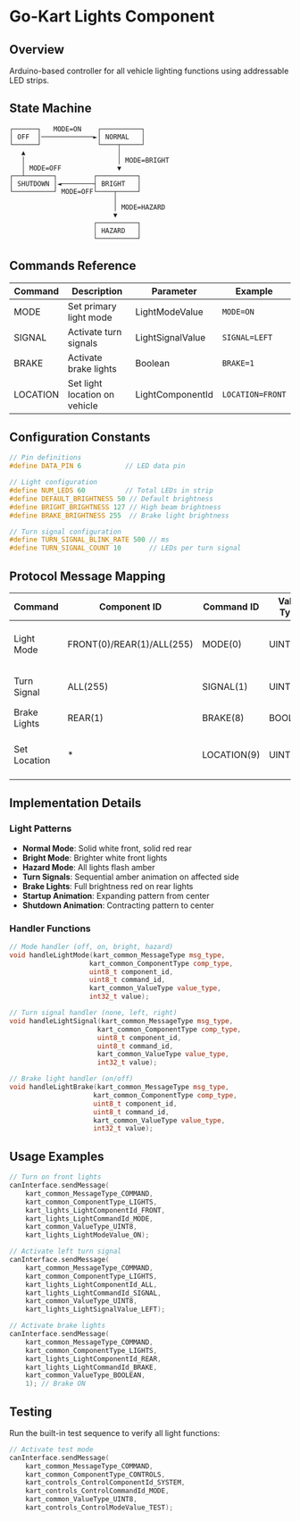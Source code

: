 <!-- LLM_CONTEXT
component: lights
purpose: Control LED strips for vehicle lighting (headlights, tail lights, turn signals, brake lights)
hardware: FastLED-compatible LED strips connected to Arduino
protocol: Receives CAN commands for mode, turn signals, brake status
states: off, on, bright, hazard, with optional turn signals and brake activation
animations: startup/shutdown sequences, turn signal animations
-->

# Go-Kart Lights Component

## Overview
Arduino-based controller for all vehicle lighting functions using addressable LED strips.

## State Machine
<!-- LLM_CODE_MARKER: state_machine -->
```
┌──────┐   MODE=ON    ┌──────────┐
│ OFF  │─────────────►│ NORMAL   │
└──────┘              └────┬─────┘
   ▲                       │
   │                       │ MODE=BRIGHT
   │ MODE=OFF              ▼
┌──┴───────┐         ┌──────────┐
│ SHUTDOWN │◄────────┤ BRIGHT   │
└──────────┘ MODE=OFF└────┬─────┘
                          │
                          │ MODE=HAZARD
                          ▼
                     ┌──────────┐
                     │ HAZARD   │
                     └──────────┘
```
<!-- LLM_CODE_MARKER_END -->

## Commands Reference
<!-- LLM_CODE_MARKER: commands -->
| Command | Description | Parameter | Example |
|---------|-------------|-----------|---------|
| MODE | Set primary light mode | LightModeValue | `MODE=ON` |
| SIGNAL | Activate turn signals | LightSignalValue | `SIGNAL=LEFT` |
| BRAKE | Activate brake lights | Boolean | `BRAKE=1` |
| LOCATION | Set light location on vehicle | LightComponentId | `LOCATION=FRONT` |
<!-- LLM_CODE_MARKER_END -->

## Configuration Constants
<!-- LLM_CODE_MARKER: configuration -->
```cpp
// Pin definitions
#define DATA_PIN 6           // LED data pin

// Light configuration
#define NUM_LEDS 60          // Total LEDs in strip
#define DEFAULT_BRIGHTNESS 50 // Default brightness
#define BRIGHT_BRIGHTNESS 127 // High beam brightness
#define BRAKE_BRIGHTNESS 255  // Brake light brightness

// Turn signal configuration
#define TURN_SIGNAL_BLINK_RATE 500 // ms
#define TURN_SIGNAL_COUNT 10       // LEDs per turn signal
```
<!-- LLM_CODE_MARKER_END -->

## Protocol Message Mapping
<!-- LLM_CODE_MARKER: protocol_mapping -->
| Command | Component ID | Command ID | Value Type | Values |
|---------|--------------|------------|------------|--------|
| Light Mode | FRONT(0)/REAR(1)/ALL(255) | MODE(0) | UINT8 | OFF(0), ON(1), BRIGHT(4), HAZARD(8) |
| Turn Signal | ALL(255) | SIGNAL(1) | UINT8 | NONE(0), LEFT(1), RIGHT(2) |
| Brake Lights | REAR(1) | BRAKE(8) | BOOLEAN | 0 (off), 1 (on) |
| Set Location | * | LOCATION(9) | UINT8 | FRONT(0), REAR(1), INTERIOR(4), etc. |
<!-- LLM_CODE_MARKER_END -->

## Implementation Details

### Light Patterns
<!-- LLM_CODE_MARKER: light_patterns -->
- **Normal Mode**: Solid white front, solid red rear
- **Bright Mode**: Brighter white front lights
- **Hazard Mode**: All lights flash amber
- **Turn Signals**: Sequential amber animation on affected side
- **Brake Lights**: Full brightness red on rear lights
- **Startup Animation**: Expanding pattern from center
- **Shutdown Animation**: Contracting pattern to center
<!-- LLM_CODE_MARKER_END -->

### Handler Functions
<!-- LLM_API_BOUNDARY: Handler Functions -->
```cpp
// Mode handler (off, on, bright, hazard)
void handleLightMode(kart_common_MessageType msg_type,
                    kart_common_ComponentType comp_type,
                    uint8_t component_id,
                    uint8_t command_id,
                    kart_common_ValueType value_type,
                    int32_t value);

// Turn signal handler (none, left, right)
void handleLightSignal(kart_common_MessageType msg_type,
                      kart_common_ComponentType comp_type,
                      uint8_t component_id,
                      uint8_t command_id,
                      kart_common_ValueType value_type,
                      int32_t value);

// Brake light handler (on/off)
void handleLightBrake(kart_common_MessageType msg_type,
                     kart_common_ComponentType comp_type,
                     uint8_t component_id,
                     uint8_t command_id,
                     kart_common_ValueType value_type,
                     int32_t value);
```
<!-- LLM_API_END -->

## Usage Examples
<!-- LLM_CODE_MARKER: usage_examples -->
```cpp
// Turn on front lights
canInterface.sendMessage(
    kart_common_MessageType_COMMAND,
    kart_common_ComponentType_LIGHTS,
    kart_lights_LightComponentId_FRONT,
    kart_lights_LightCommandId_MODE,
    kart_common_ValueType_UINT8,
    kart_lights_LightModeValue_ON);

// Activate left turn signal
canInterface.sendMessage(
    kart_common_MessageType_COMMAND,
    kart_common_ComponentType_LIGHTS,
    kart_lights_LightComponentId_ALL,
    kart_lights_LightCommandId_SIGNAL,
    kart_common_ValueType_UINT8,
    kart_lights_LightSignalValue_LEFT);

// Activate brake lights
canInterface.sendMessage(
    kart_common_MessageType_COMMAND,
    kart_common_ComponentType_LIGHTS,
    kart_lights_LightComponentId_REAR,
    kart_lights_LightCommandId_BRAKE,
    kart_common_ValueType_BOOLEAN,
    1); // Brake ON
```
<!-- LLM_CODE_MARKER_END -->

## Testing
Run the built-in test sequence to verify all light functions:
```cpp
// Activate test mode
canInterface.sendMessage(
    kart_common_MessageType_COMMAND,
    kart_common_ComponentType_CONTROLS,
    kart_controls_ControlComponentId_SYSTEM,
    kart_controls_ControlCommandId_MODE,
    kart_common_ValueType_UINT8,
    kart_controls_ControlModeValue_TEST);
``` 